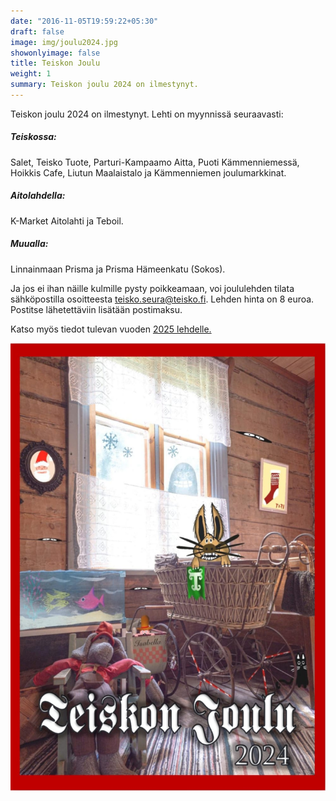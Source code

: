 ```yaml
---
date: "2016-11-05T19:59:22+05:30"
draft: false
image: img/joulu2024.jpg
showonlyimage: false
title: Teiskon Joulu
weight: 1
summary: Teiskon joulu 2024 on ilmestynyt.
---
```

  
  
Teiskon joulu 2024 on ilmestynyt. Lehti on myynnissä seuraavasti:
 ##### Teiskossa: 
 Salet, Teisko Tuote, Parturi-Kampaamo Aitta, Puoti Kämmenniemessä, Hoikkis Cafe, Liutun Maalaistalo ja Kämmenniemen joulumarkkinat.
 ##### Aitolahdella:
 K-Market Aitolahti ja Teboil.
 ##### Muualla: 
 Linnainmaan Prisma ja Prisma Hämeenkatu (Sokos).

Ja jos ei ihan näille kulmille pysty poikkeamaan, voi joululehden tilata sähköpostilla osoitteesta teisko.seura@teisko.fi. Lehden hinta on 8 euroa. Postitse lähetettäviin lisätään postimaksu.

Katso myös tiedot tulevan vuoden [2025 lehdelle.](../lehti/ennenjoulua)

![plot](../../img/joulu2024.jpg) 
